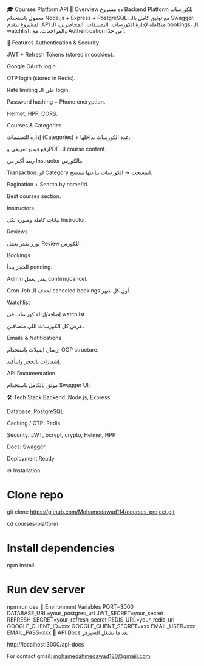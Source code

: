
🎓 Courses Platform API
📌 Overview
ده مشروع Backend Platform للكورسات معمول باستخدام Node.js + Express + PostgreSQL، مع توثيق كامل بالـ Swagger.
المشروع بيقدم API متكاملة لإدارة الكورسات، التصنيفات، المحاضرين، الـ bookings، الـ watchlist، والمراجعات، مع Authentication آمن جدًا.

🚀 Features
Authentication & Security

JWT + Refresh Tokens (stored in cookies).

Google OAuth login.

OTP login (stored in Redis).

Rate limiting على الـ login.

Password hashing + Phone encryption.

Helmet, HPP, CORS.

Courses & Categories

إدارة التصنيفات (Categories) + عدد الكورسات بداخلها.

رفع فيديو تعريفي وPDF للـ course content.

ربط أكثر من Instructor بالكورس.

Transaction: لو Category اتمسحت → الكورسات بتاعتها تتمسح.

Pagination + Search by name/id.

Best courses section.

Instructors

بيانات كاملة وصورة لكل Instructor.

Reviews

يوزر يقدر يعمل Review للكورس.

Bookings

الحجز يبدأ pending.

Admin يقدر يعمل confirm/cancel.

Cron Job لحذف الـ canceled bookings أول كل شهر.

Watchlist

إضافة/إزالة كورسات في watchlist.

عرض كل الكورسات اللي متضافين.

Emails & Notifications

إرسال ايميلات باستخدام OOP structure.

إشعارات بالحجز والتأكيد.

API Documentation

موثق بالكامل باستخدام Swagger UI.

🛠 Tech Stack
Backend: Node.js, Express

Database: PostgreSQL

Caching / OTP: Redis

Security: JWT, bcrypt, crypto, Helmet, HPP

Docs: Swagger

Deployment Ready

⚙ Installation
# Clone repo
git clone https://github.com/Mohamedawad114/courses_project.git

cd courses-platform

# Install dependencies
npm install

# Run dev server
npm run dev
🔑 Environment Variables
PORT=3000
DATABASE_URL=your_postgres_url
JWT_SECRET=your_secret
REFRESH_SECRET=your_refresh_secret
REDIS_URL=your_redis_url
GOOGLE_CLIENT_ID=xxx
GOOGLE_CLIENT_SECRET=xxx
EMAIL_USER=xxx
EMAIL_PASS=xxx
📖 API Docs
بعد ما تشغل السيرفر:

http://localhost:3000/api-docs


For contact
gmail: mohamedahmedawad180@gmaiil.com
